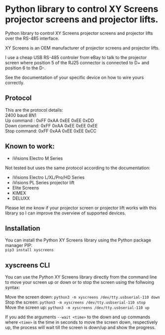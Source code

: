 # Python library to control XY Screens projector screens and projector lifts.
Python library to control XY Screens projector screens and projector lifts
over the RS-485 interface.

XY Screens is an OEM manufacturer of projector screens and projector lifts.

I use a cheap USB RS-485 controler from eBay to talk to the projector screen
where position 5 of the RJ25 connector is connected to D+ and position 6 to the D-.

See the documentation of your specific device on how to wire yours correctly.

## Protocol
This are the protocol details:\
2400 baud 8N1\
Up command  : 0xFF 0xAA 0xEE 0xEE 0xDD\
Down command: 0xFF 0xAA 0xEE 0xEE 0xEE\
Stop command: 0xFF 0xAA 0xEE 0xEE 0xCC

## Known to work:
* iVisions Electro M Series

Not tested but uses the same protocol according to the documentation:
* iVisions Electro L/XL/Pro/HD Series
* iVisions PL Series projector lift
* Elite Screens
* KIMEX
* DELUXX

Please let me know if your projector screen or projector lift works with this
library so I can improve the overview of supported devices.

## Installation
You can install the Python XY Screens library using the Python package manager
PIP:\
`pip3 install xyscreens`

## xyscreens CLI
You can use the Python XY Screens library directly from the command line to
move your screen up or down or to stop the screen using the follwoing syntax:

Move the screen down: `python3 -m xyscreens /dev/tty.usbserial-110 down`\
Stop the screen: `python3 -m xyscreens /dev/tty.usbserial-110 stop`\
Move the screen up: `python3 -m xyscreens /dev/tty.usbserial-110 up`

If you add the arguments `--wait <time>` to the down and up commands where
`<time>` is the time in seconds to move the screen down, respectively up, the
process will wait till the screen is down/up and show the progress.